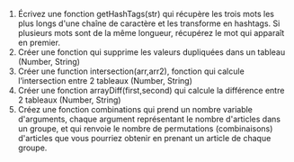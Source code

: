 1. Écrivez une fonction getHashTags(str) qui récupère les trois mots les plus longs d'une chaîne de caractère et les
transforme en hashtags. Si plusieurs mots sont de la même longueur, récupérez le mot qui apparaît en premier.
2. Créer une fonction qui supprime les valeurs dupliquées dans un tableau (Number, String)
3. Créer une function intersection(arr,arr2), fonction qui calcule l’intersection entre 2 tableaux (Number, String)
4. Créer une fonction arrayDiff(first,second) qui calcule la différence entre 2 tableaux (Number, String)
5. Créez une fonction combinations qui prend un nombre variable d'arguments, chaque argument représentant le
nombre d'articles dans un groupe, et qui renvoie le nombre de permutations (combinaisons) d'articles que vous
pourriez obtenir en prenant un article de chaque groupe.